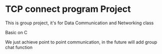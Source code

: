 # TCP connect program Project
This is group project, it's for Data Communication and Networking class

Basic on C

We just achieve point to point communication, in the future will add group chat function
